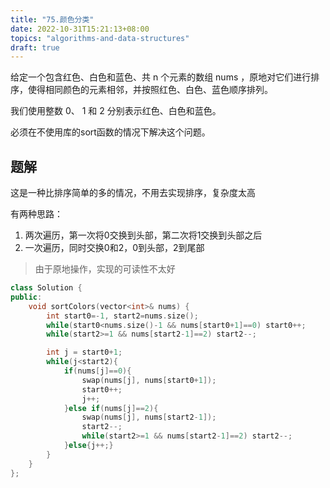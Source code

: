 ```yaml
---
title: "75.颜色分类"
date: 2022-10-31T15:21:13+08:00
topics: "algorithms-and-data-structures"
draft: true
---
```


给定一个包含红色、白色和蓝色、共 n 个元素的数组 nums ，原地对它们进行排序，使得相同颜色的元素相邻，并按照红色、白色、蓝色顺序排列。

我们使用整数 0、 1 和 2 分别表示红色、白色和蓝色。

必须在不使用库的sort函数的情况下解决这个问题。

## 题解
这是一种比排序简单的多的情况，不用去实现排序，复杂度太高

有两种思路：
1. 两次遍历，第一次将0交换到头部，第二次将1交换到头部之后
2. 一次遍历，同时交换0和2，0到头部，2到尾部

> 由于原地操作，实现的可读性不太好

```cpp
class Solution {
public:
    void sortColors(vector<int>& nums) {
        int start0=-1, start2=nums.size();
        while(start0<nums.size()-1 && nums[start0+1]==0) start0++;
        while(start2>=1 && nums[start2-1]==2) start2--;

        int j = start0+1;
        while(j<start2){
            if(nums[j]==0){
                swap(nums[j], nums[start0+1]);
                start0++;
                j++;
            }else if(nums[j]==2){
                swap(nums[j], nums[start2-1]);
                start2--;
                while(start2>=1 && nums[start2-1]==2) start2--;
            }else{j++;}
        }
    }
};
```